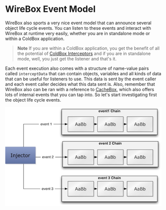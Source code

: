 # WireBox Event Model

WireBox also sports a very nice event model that can announce several object life cycle events. You can listen to these events and interact with WireBox at runtime very easily, whether you are in standalone mode or within a ColdBox application.

> **Note** If you are within a ColdBox application, you get the benefit of all the potential of [ColdBox Interceptors](https://coldbox.ortusbooks.com/full/interceptors/interceptors.html) and if you are in standalone mode, well, you just get the listener and that's it.

Each event execution also comes with a structure of name-value pairs called `interceptData` that can contain objects, variables and all kinds of data that can be useful for listeners to use. This data is sent by the event caller and each event caller decides what this data sent is. Also, remember that WireBox also can be ran with a reference to [CacheBox](https://cachebox.ortusbooks.com), which also offers lots of internal events that you can tap into. So let's start investigating first the object life cycle events.

![](../.gitbook/assets/event_model.jpg)

